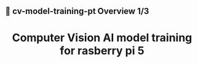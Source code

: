 <!-- Proje-Resmi -->
<!-- ne kadar fotograf olmali, dosyalar nerede olmali zip icerisinde , zip i atma, ipynb deki bagimliliklari kendinden cek  vs  -->

## 👀 cv-model-training-pt Overview  1/3  
<h1 align="center">Computer Vision AI model training for rasberry pi 5</h1>  
